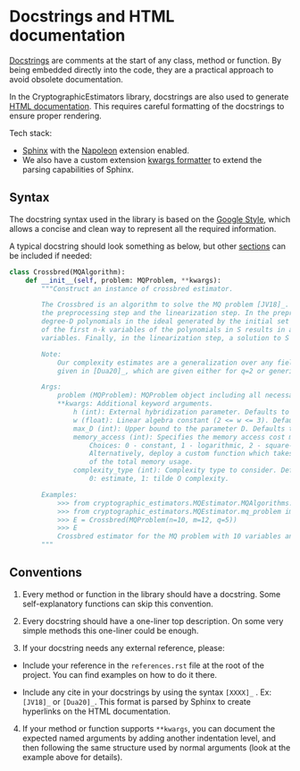 # Docstrings and HTML documentation

[Docstrings](https://en.wikipedia.org/wiki/Docstring#Python) are comments at the
start of any class, method or function. By being embedded directly into the
code, they are a practical approach to avoid obsolete documentation.

In the CryptographicEstimators library, docstrings are also used to generate
[HTML documentation](https://crypto-tii.github.io/CryptographicEstimators/).
This requires careful formatting of the docstrings to ensure proper rendering.

Tech stack:

- [Sphinx](https://www.sphinx-doc.org/en/master/index.html) with the
  [Napoleon](https://www.sphinx-doc.org/en/master/usage/extensions/napoleon.html#sections)
  extension enabled.
- We also have a custom extension [kwargs formatter](../kwargs_formatter.py) to
  extend the parsing capabilities of Sphinx.

## Syntax

The docstring syntax used in the library is based on the
[Google Style](https://www.sphinx-doc.org/en/master/usage/extensions/example_google.html),
which allows a concise and clean way to represent all the required information.

A typical docstring should look something as below, but other
[sections](%22https://www.sphinx-doc.org/en/master/usage/extensions/napoleon.html#docstring-sections%22)
can be included if needed:

```python
class Crossbred(MQAlgorithm):
    def __init__(self, problem: MQProblem, **kwargs):
        """Construct an instance of crossbred estimator.

        The Crossbred is an algorithm to solve the MQ problem [JV18]_. This algorithm consists of two steps:
        the preprocessing step and the linearization step. In the preprocessing step, we find a set S of
        degree-D polynomials in the ideal generated by the initial set of polynomials. Every specialization
        of the first n-k variables of the polynomials in S results in a set S' of degree-d polynomials in k
        variables. Finally, in the linearization step, a solution to S' is found by direct linearization.

        Note:
            Our complexity estimates are a generalization over any field of size q of the complexity formulas
            given in [Dua20]_, which are given either for q=2 or generic fields.

        Args:
            problem (MQProblem): MQProblem object including all necessary parameters.
            **kwargs: Additional keyword arguments.
                h (int): External hybridization parameter. Defaults to 0.
                w (float): Linear algebra constant (2 <= w <= 3). Defaults to 2.81.
                max_D (int): Upper bound to the parameter D. Defaults to 20.
                memory_access (int): Specifies the memory access cost model. Defaults to 0.
                    Choices: 0 - constant, 1 - logarithmic, 2 - square-root, 3 - cube-root.
                    Alternatively, deploy a custom function which takes as input the logarithm
                    of the total memory usage.
                complexity_type (int): Complexity type to consider. Defaults to 0.
                    0: estimate, 1: tilde O complexity.

        Examples:
            >>> from cryptographic_estimators.MQEstimator.MQAlgorithms.crossbred import Crossbred
            >>> from cryptographic_estimators.MQEstimator.mq_problem import MQProblem
            >>> E = Crossbred(MQProblem(n=10, m=12, q=5))
            >>> E
            Crossbred estimator for the MQ problem with 10 variables and 12 polynomials
        """
```

## Conventions

1. Every method or function in the library should have a docstring. Some
   self-explanatory functions can skip this convention.

2. Every docstring should have a one-liner top description. On some very simple
   methods this one-liner could be enough.

3. If your docstring needs any external reference, please:

- Include your reference in the `references.rst` file at the root of the
  project. You can find examples on how to do it there.

- Include any cite in your docstrings by using the syntax `[XXXX]_` . Ex:
  `[JV18]_` or `[Dua20]_`. This format is parsed by Sphinx to create hyperlinks
  on the HTML documentation.

4. If your method or function supports `**kwargs`, you can document the expected
   named arguments by adding another indentation level, and then following the
   same structure used by normal arguments (look at the example above for
   details).
